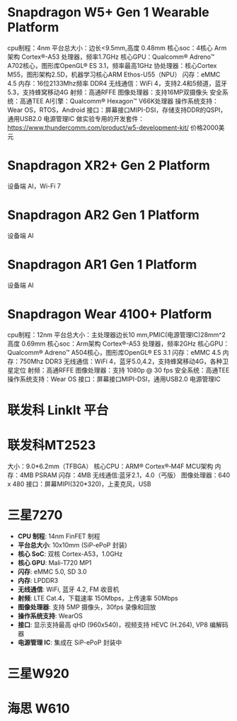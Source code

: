 # Snapdragon W5+ Gen 1 Wearable Platform
cpu制程：4nm
平台总大小：边长<9.5mm,高度 0.48mm
核心soc：4核心 Arm架构 Cortex®-A53 处理器，频率1.7GHz
核心GPU：Qualcomm® Adreno™ A702核心，图形库OpenGL® ES 3.1，频率最高1GHz
协处理器：核心Cortex M55，图形架构2.5D，机器学习核心ARM Ethos-U55（NPU）
闪存：eMMC 4.5
内存：16位2133Mhz频率 DDR4
无线通信：WiFi 4，支持2.4和5频道，蓝牙5.3，支持蜂窝移动4G
射频：高通RFFE
图像处理器：支持16MP双摄像头
安全系统：高通TEE
AI引擎：Qualcomm® Hexagon™ V66K处理器
操作系统支持：Wear OS，RTOS，Android
接口：屏幕接口MIPI-DSI，存储支持DDR的QSPI，通用USB2.0
电源管理IC
做实验专用的开发套件：
https://www.thundercomm.com/product/w5-development-kit/
价格2000美元
# Snapdragon XR2+ Gen 2 Platform
设备端 AI，Wi-Fi 7
# Snapdragon AR2 Gen 1 Platform
设备端 AI
# Snapdragon AR1 Gen 1 Platform
设备端 AI
# Snapdragon Wear 4100+ Platform
cpu制程：12nm
平台总大小：主处理器边长10 mm,PMIC(电源管理IC)28mm^2高度 0.69mm
核心soc：Arm架构 Cortex®-A53 处理器，频率2GHz
核心GPU：Qualcomm® Adreno™ A504核心，图形库OpenGL® ES 3.1
闪存：eMMC 4.5
内存：750Mhz DDR3
无线通信：WiFi 4，蓝牙5.0,4.2，支持蜂窝移动4G，各种卫星定位
射频：高通RFFE
图像处理器：支持 1080p @ 30 fps
安全系统：高通TEE
操作系统支持：Wear OS
接口：屏幕接口MIPI-DSI，通用USB2.0
电源管理IC

# 联发科 Linklt 平台
# 联发科MT2523
大小：9.0\*6.2mm（TFBGA）
核心CPU：ARM® Cortex®‐M4F MCU架构
内存：4MB PSRAM
闪存：4MB
无线通信:蓝牙2.1，4.0（丐版）
图像处理器：640 x 480
接口：屏幕MIPI(320\*320)，上麦克风，USB
# 三星7270
- **CPU 制程**: 14nm FinFET 制程
- **平台总大小**: 10x10mm (SiP-ePoP 封装)
- **核心 SoC**: 双核 Cortex-A53，1.0GHz
- **核心 GPU**: Mali-T720 MP1
- **闪存**: eMMC 5.0, SD 3.0
- **内存**: LPDDR3
- **无线通信**: WiFi, 蓝牙 4.2, FM 收音机
- **射频**: LTE Cat.4，下载速率 150Mbps，上传速率 50Mbps
- **图像处理器**: 支持 5MP 摄像头，30fps 录像和回放
- **操作系统支持**: WearOS
- **接口**: 显示支持最高 qHD (960x540)，视频支持 HEVC (H.264), VP8 编解码器
- **电源管理 IC**: 集成在 SiP-ePoP 封装中
# 三星W920
# 海思 W610